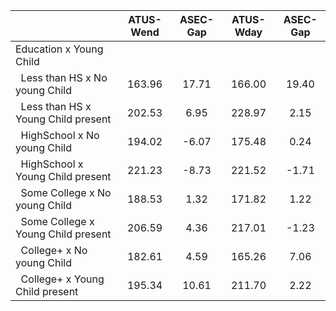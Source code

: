 
|                      |    ATUS-Wend |     ASEC-Gap |    ATUS-Wday |     ASEC-Gap |
| -------------------- | :----------: | :----------: | :----------: | :----------: |
| Education x Young Child |              |              |              |              |
| &nbsp;&nbsp;Less than HS x No young Child |       163.96 |        17.71 |       166.00 |        19.40 |
| &nbsp;&nbsp;Less than HS x Young Child present |       202.53 |         6.95 |       228.97 |         2.15 |
| &nbsp;&nbsp;HighSchool x No young Child |       194.02 |        -6.07 |       175.48 |         0.24 |
| &nbsp;&nbsp;HighSchool x Young Child present |       221.23 |        -8.73 |       221.52 |        -1.71 |
| &nbsp;&nbsp;Some College x No young Child |       188.53 |         1.32 |       171.82 |         1.22 |
| &nbsp;&nbsp;Some College x Young Child present |       206.59 |         4.36 |       217.01 |        -1.23 |
| &nbsp;&nbsp;College+ x No young Child |       182.61 |         4.59 |       165.26 |         7.06 |
| &nbsp;&nbsp;College+ x Young Child present |       195.34 |        10.61 |       211.70 |         2.22 |

